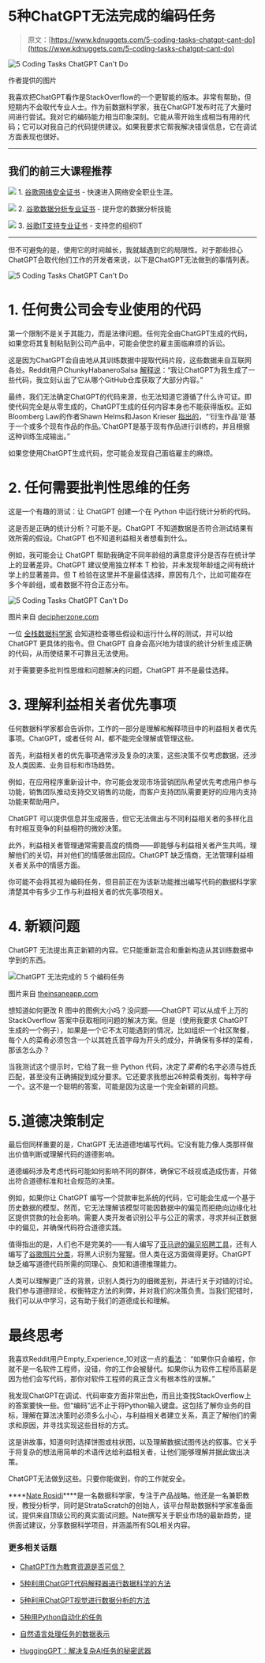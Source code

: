 # 5种ChatGPT无法完成的编码任务

> 原文：[https://www.kdnuggets.com/5-coding-tasks-chatgpt-cant-do](https://www.kdnuggets.com/5-coding-tasks-chatgpt-cant-do)

![5 Coding Tasks ChatGPT Can't Do](../Images/79007134ebc240c2d9faecfe5f30200a.png)

作者提供的图片

我喜欢把ChatGPT看作是StackOverflow的一个更智能的版本。非常有帮助，但短期内不会取代专业人士。作为前数据科学家，我在ChatGPT发布时花了大量时间进行尝试。我对它的编码能力相当印象深刻。它能从零开始生成相当有用的代码；它可以对我自己的代码提供建议。如果我要求它帮我解决错误信息，它在调试方面表现也很好。

* * *

## 我们的前三大课程推荐

![](../Images/0244c01ba9267c002ef39d4907e0b8fb.png) 1\. [谷歌网络安全证书](https://www.kdnuggets.com/google-cybersecurity) - 快速进入网络安全职业生涯。

![](../Images/e225c49c3c91745821c8c0368bf04711.png) 2\. [谷歌数据分析专业证书](https://www.kdnuggets.com/google-data-analytics) - 提升您的数据分析技能

![](../Images/0244c01ba9267c002ef39d4907e0b8fb.png) 3\. [谷歌IT支持专业证书](https://www.kdnuggets.com/google-itsupport) - 支持您的组织IT

* * *

但不可避免的是，使用它的时间越长，我就越遇到它的局限性。对于那些担心ChatGPT会取代他们工作的开发者来说，以下是ChatGPT无法做到的事情列表。

![5 Coding Tasks ChatGPT Can't Do](../Images/c9bd2195d82f79dd755ee06f64bb475d.png)

# 1\. 任何贵公司会专业使用的代码

第一个限制不是关于其能力，而是法律问题。任何完全由ChatGPT生成的代码，如果您将其复制粘贴到公司产品中，可能会使您的雇主面临麻烦的诉讼。

这是因为ChatGPT会自由地从其训练数据中提取代码片段，这些数据来自互联网各处。Reddit用户ChunkyHabaneroSalsa [解释说](https://www.reddit.com/r/Python/comments/12wsx2g/comment/jhh3ho1/?utm_source=share&utm_medium=web2x&context=3)：“我让ChatGPT为我生成了一些代码，我立刻认出了它从哪个GitHub仓库获取了大部分内容。”

最终，我们无法确定ChatGPT的代码来源，也无法知道它遵循了什么许可证。即使代码完全是从零生成的，ChatGPT生成的任何内容本身也不能获得版权。正如Bloomberg Law的作者Shawn Helms和Jason Krieser [指出的](https://www.bloomberglaw.com/external/document/XDDQ1PNK000000/copyrights-professional-perspective-copyright-chaos-legal-implic)，“‘衍生作品’是‘基于一个或多个现有作品的作品。’ChatGPT是基于现有作品进行训练的，并且根据这种训练生成输出。”

如果您使用ChatGPT生成代码，您可能会发现自己面临雇主的麻烦。

# 2\. 任何需要批判性思维的任务

这是一个有趣的测试：让 ChatGPT 创建一个在 Python 中运行统计分析的代码。

这是否是正确的统计分析？可能不是。ChatGPT 不知道数据是否符合测试结果有效所需的假设。ChatGPT 也不知道利益相关者想看到什么。

例如，我可能会让 ChatGPT 帮助我确定不同年龄组的满意度评分是否存在统计学上的显著差异。ChatGPT 建议使用独立样本 T 检验，并未发现年龄组之间有统计学上的显著差异。但 T 检验在这里并不是最佳选择，原因有几个，比如可能存在多个年龄组，或者数据不符合正态分布。

![5 Coding Tasks ChatGPT Can't Do](../Images/7ee9e63545f462b08f8a687717114ff3.png)

图片来自 [decipherzone.com](https://www.decipherzone.com/blog-detail/chat-gpt-memes)

一位 [全栈数据科学家](https://www.stratascratch.com/blog/how-to-become-a-full-stack-data-scientist/?utm_source=blog&utm_medium=click&utm_campaign=kdn+coding+chatgpt+cant+do) 会知道检查哪些假设和运行什么样的测试，并可以给 ChatGPT 更具体的指令。但 ChatGPT 自身会高兴地为错误的统计分析生成正确的代码，从而使结果不可靠且无法使用。

对于需要更多批判性思维和问题解决的问题，ChatGPT 并不是最佳选择。

# 3\. 理解利益相关者优先事项

任何数据科学家都会告诉你，工作的一部分是理解和解释项目中的利益相关者优先事项。ChatGPT，或者任何 AI，都不能完全理解或管理这些。

首先，利益相关者的优先事项通常涉及复杂的决策，这些决策不仅考虑数据，还涉及人类因素、业务目标和市场趋势。

例如，在应用程序重新设计中，你可能会发现市场营销团队希望优先考虑用户参与功能，销售团队推动支持交叉销售的功能，而客户支持团队需要更好的应用内支持功能来帮助用户。

ChatGPT 可以提供信息并生成报告，但它无法做出与不同利益相关者的多样化且有时相互竞争的利益相符的微妙决策。

此外，利益相关者管理通常需要高度的情商——即能够与利益相关者产生共鸣，理解他们的关切，并对他们的情感做出回应。ChatGPT 缺乏情商，无法管理利益相关者关系中的情感方面。

你可能不会将其视为编码任务，但目前正在为该新功能推出编写代码的数据科学家清楚其中有多少工作与利益相关者的优先事项相关。

# 4\. 新颖问题

ChatGPT 无法提出真正新颖的内容。它只能重新混合和重新构造从其训练数据中学到的东西。

![ChatGPT 无法完成的 5 个编码任务](../Images/9c7f4a026c63989d61ed4197fc1b2dc3.png)

图片来自 [theinsaneapp.com](https://www.theinsaneapp.com/2023/05/chatgpt-memes.html)

想知道如何更改 R 图中的图例大小吗？没问题——ChatGPT 可以从成千上万的 StackOverflow 答案中获取相同问题的解决方案。但是（使用我要求 ChatGPT 生成的一个例子），如果是一个它不太可能遇到的情况，比如组织一个社区聚餐，每个人的菜肴必须包含一个以其姓氏首字母为开头的成分，并确保有多样的菜肴，那该怎么办？

当我测试这个提示时，它给了我一些 Python 代码，决定了*菜肴*的名字必须与姓氏匹配，甚至没有正确捕捉到成分要求。它还要求我想出26种菜肴类别，每种字母一个。这不是一个聪明的答案，可能是因为这是一个完全新颖的问题。

# 5.道德决策制定

最后但同样重要的是，ChatGPT 无法道德地编写代码。它没有能力像人类那样做出价值判断或理解代码的道德影响。

道德编码涉及考虑代码可能如何影响不同的群体，确保它不歧视或造成伤害，并做出符合道德标准和社会规范的决策。

例如，如果你让 ChatGPT 编写一个贷款审批系统的代码，它可能会生成一个基于历史数据的模型。然而，它无法理解该模型可能因数据中的偏见而拒绝向边缘化社区提供贷款的社会影响。需要人类开发者识别公平与公正的需求，寻求并纠正数据中的偏见，并确保代码符合道德实践。

值得指出的是，人们也不是完美的——有人编写了[亚马逊的偏见招聘工具](https://www.reuters.com/article/us-amazon-com-jobs-automation-insight-idUSKCN1MK08G)，还有人编写了[谷歌照片分类](https://www.theverge.com/2018/1/12/16882408/google-racist-gorillas-photo-recognition-algorithm-ai)，将黑人识别为猩猩。但人类在这方面做得更好。ChatGPT 缺乏编写道德代码所需的同理心、良知和道德推理能力。

人类可以理解更广泛的背景，识别人类行为的细微差别，并进行关于对错的讨论。我们参与道德辩论，权衡特定方法的利弊，并对我们的决策负责。当我们犯错时，我们可以从中学习，这有助于我们的道德成长和理解。

# 最终思考

我喜欢Reddit用户Empty_Experience_10对这一点的[看法](https://www.reddit.com/r/learnpython/comments/zifoql/comment/j2nvxq9/?utm_source=share&utm_medium=web2x&context=3)： “如果你只会编程，你就不是一名软件工程师，没错，你的工作会被替代。如果你认为软件工程师高薪是因为他们会写代码，那你对软件工程师的真正含义有根本性的误解。”

我发现ChatGPT在调试、代码审查方面非常出色，而且比查找StackOverflow上的答案要快一些。但“编码”远不止于将Python输入键盘。这包括了解你业务的目标，理解在算法决策时必须多么小心，与利益相关者建立关系，真正了解他们的需求和原因，并寻找实现这些目标的方式。

这是讲故事，知道何时选择饼图或柱状图，以及理解数据试图传达的叙事。它关乎于将复杂的想法用简单的术语传达给利益相关者，让他们能够理解并据此做出决策。

ChatGPT无法做到这些。只要你能做到，你的工作就安全。

[](https://twitter.com/StrataScratch)****[Nate Rosidi](https://twitter.com/StrataScratch)****是一名数据科学家，专注于产品战略。他还是一名兼职教授，教授分析学，同时是StrataScratch的创始人，该平台帮助数据科学家准备面试，提供来自顶级公司的真实面试问题。Nate撰写关于职业市场的最新趋势，提供面试建议，分享数据科学项目，并涵盖所有SQL相关内容。

### 更多相关话题

+   [ChatGPT作为教育资源是否可信？](https://www.kdnuggets.com/2023/05/chatgpt-trusted-educational-resource.html)

+   [5种利用ChatGPT代码解释器进行数据科学的方法](https://www.kdnuggets.com/2023/08/5-ways-chatgpt-code-interpreter-data-science.html)

+   [5种利用ChatGPT视觉进行数据分析的方法](https://www.kdnuggets.com/5-ways-you-can-use-chatgpt-vision-for-data-analysis)

+   [5种用Python自动化的任务](https://www.kdnuggets.com/2021/06/5-tasks-automate-python.html)

+   [自然语言处理任务的数据表示](https://www.kdnuggets.com/2018/11/data-representation-natural-language-processing.html)

+   [HuggingGPT：解决复杂AI任务的秘密武器](https://www.kdnuggets.com/2023/05/hugginggpt-secret-weapon-solve-complex-ai-tasks.html)

